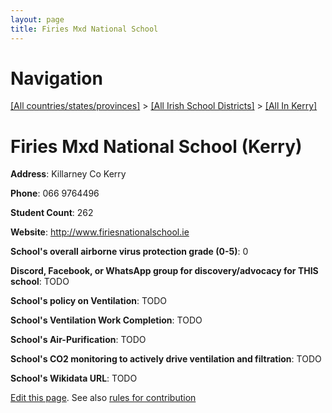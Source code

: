 ```yaml
---
layout: page
title: Firies Mxd National School
---
```

# Navigation

[[All countries/states/provinces]](../../..) > [[All Irish School Districts]](../..) > [[All In Kerry]](..)

# Firies Mxd National School (Kerry)

**Address**: Killarney Co Kerry

**Phone**: 066 9764496

**Student Count**: 262

**Website**: <http://www.firiesnationalschool.ie>

**School's overall airborne virus protection grade (0-5)**: 0

**Discord, Facebook, or WhatsApp group for discovery/advocacy for THIS school**: TODO

**School's policy on Ventilation**: TODO

**School's Ventilation Work Completion**: TODO

**School's Air-Purification**: TODO

**School's CO2 monitoring to actively drive ventilation and filtration**: TODO

**School's Wikidata URL**: TODO


[Edit this page](https://github.com/ventilate-schools/Ireland/edit/main/./Kerry/Firies_Mxd_National_School.md). See also [rules for contribution](../../../contribution-rules/)